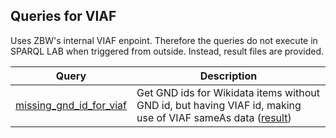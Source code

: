 ## Queries for VIAF

Uses ZBW's internal VIAF enpoint. Therefore the queries do not execute in SPARQL LAB when triggered from outside. Instead, result files are provided.

Query | Description
------|------------
[missing_gnd_id_for_viaf](http://zbw.eu/beta/sparql-lab/?endpoint=http://172.16.10.102:3030/viaf/query&queryRef=https://api.github.com/repos/zbw/sparql-queries/contents/viaf/missing_gnd_id_for_viaf.rq) | Get GND ids for Wikidata items without GND id, but having VIAF id, making use of VIAF sameAs data ([result](https://raw.githubusercontent.com/zbw/sparql-queries/master/viaf/results/missing_gnd_id_for_viaf.viaf_2017-04-01.json.gz))
